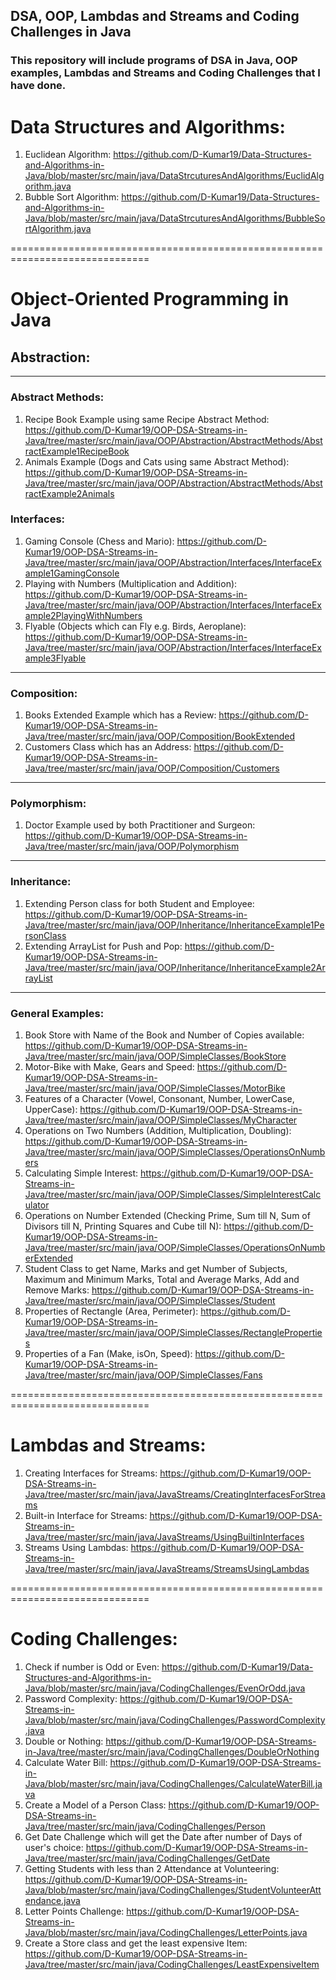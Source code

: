 ## DSA, OOP, Lambdas and Streams and Coding Challenges in Java<br />
### This repository will include programs of DSA in Java, OOP examples, Lambdas and Streams and Coding Challenges that I have done.

# Data Structures and Algorithms:
1) Euclidean Algorithm: https://github.com/D-Kumar19/Data-Structures-and-Algorithms-in-Java/blob/master/src/main/java/DataStrcuturesAndAlgorithms/EuclidAlgorithm.java
2) Bubble Sort Algorithm: https://github.com/D-Kumar19/Data-Structures-and-Algorithms-in-Java/blob/master/src/main/java/DataStrcuturesAndAlgorithms/BubbleSortAlgorithm.java

==============================================================================

# Object-Oriented Programming in Java
## Abstraction:
***
### Abstract Methods:
1) Recipe Book Example using same Recipe Abstract Method: https://github.com/D-Kumar19/OOP-DSA-Streams-in-Java/tree/master/src/main/java/OOP/Abstraction/AbstractMethods/AbstractExample1RecipeBook
2) Animals Example (Dogs and Cats using same Abstract Method): https://github.com/D-Kumar19/OOP-DSA-Streams-in-Java/tree/master/src/main/java/OOP/Abstraction/AbstractMethods/AbstractExample2Animals

### Interfaces: 
1) Gaming Console (Chess and Mario): https://github.com/D-Kumar19/OOP-DSA-Streams-in-Java/tree/master/src/main/java/OOP/Abstraction/Interfaces/InterfaceExample1GamingConsole
2) Playing with Numbers (Multiplication and Addition): https://github.com/D-Kumar19/OOP-DSA-Streams-in-Java/tree/master/src/main/java/OOP/Abstraction/Interfaces/InterfaceExample2PlayingWithNumbers
3) Flyable (Objects which can Fly e.g. Birds, Aeroplane): https://github.com/D-Kumar19/OOP-DSA-Streams-in-Java/tree/master/src/main/java/OOP/Abstraction/Interfaces/InterfaceExample3Flyable
***
### Composition:
1) Books Extended Example which has a Review: https://github.com/D-Kumar19/OOP-DSA-Streams-in-Java/tree/master/src/main/java/OOP/Composition/BookExtended
2) Customers Class which has an Address: https://github.com/D-Kumar19/OOP-DSA-Streams-in-Java/tree/master/src/main/java/OOP/Composition/Customers
***
### Polymorphism:
1) Doctor Example used by both Practitioner and Surgeon: https://github.com/D-Kumar19/OOP-DSA-Streams-in-Java/tree/master/src/main/java/OOP/Polymorphism
***
### Inheritance:
1) Extending Person class for both Student and Employee: https://github.com/D-Kumar19/OOP-DSA-Streams-in-Java/tree/master/src/main/java/OOP/Inheritance/InheritanceExample1PersonClass
2) Extending ArrayList for Push and Pop: https://github.com/D-Kumar19/OOP-DSA-Streams-in-Java/tree/master/src/main/java/OOP/Inheritance/InheritanceExample2ArrayList
***
### General Examples:
1) Book Store with Name of the Book and Number of Copies available: https://github.com/D-Kumar19/OOP-DSA-Streams-in-Java/tree/master/src/main/java/OOP/SimpleClasses/BookStore
2) Motor-Bike with Make, Gears and Speed: https://github.com/D-Kumar19/OOP-DSA-Streams-in-Java/tree/master/src/main/java/OOP/SimpleClasses/MotorBike
3) Features of a Character (Vowel, Consonant, Number, LowerCase, UpperCase): https://github.com/D-Kumar19/OOP-DSA-Streams-in-Java/tree/master/src/main/java/OOP/SimpleClasses/MyCharacter
4) Operations on Two Numbers (Addition, Multiplication, Doubling): https://github.com/D-Kumar19/OOP-DSA-Streams-in-Java/tree/master/src/main/java/OOP/SimpleClasses/OperationsOnNumbers
5) Calculating Simple Interest: https://github.com/D-Kumar19/OOP-DSA-Streams-in-Java/tree/master/src/main/java/OOP/SimpleClasses/SimpleInterestCalculator
6) Operations on Number Extended (Checking Prime, Sum till N, Sum of Divisors till N, Printing Squares and Cube till N): https://github.com/D-Kumar19/OOP-DSA-Streams-in-Java/tree/master/src/main/java/OOP/SimpleClasses/OperationsOnNumberExtended
7) Student Class to get Name, Marks and get Number of Subjects, Maximum and Minimum Marks, Total and Average Marks, Add and Remove Marks: https://github.com/D-Kumar19/OOP-DSA-Streams-in-Java/tree/master/src/main/java/OOP/SimpleClasses/Student
8) Properties of Rectangle (Area, Perimeter): https://github.com/D-Kumar19/OOP-DSA-Streams-in-Java/tree/master/src/main/java/OOP/SimpleClasses/RectangleProperties
9) Properties of a Fan (Make, isOn, Speed): https://github.com/D-Kumar19/OOP-DSA-Streams-in-Java/tree/master/src/main/java/OOP/SimpleClasses/Fans

==============================================================================

# Lambdas and Streams:

1) Creating Interfaces for Streams: https://github.com/D-Kumar19/OOP-DSA-Streams-in-Java/tree/master/src/main/java/JavaStreams/CreatingInterfacesForStreams
2) Built-in Interface for Streams: https://github.com/D-Kumar19/OOP-DSA-Streams-in-Java/tree/master/src/main/java/JavaStreams/UsingBuiltinInterfaces
3) Streams Using Lambdas: https://github.com/D-Kumar19/OOP-DSA-Streams-in-Java/tree/master/src/main/java/JavaStreams/StreamsUsingLambdas

==============================================================================

# Coding Challenges:
1) Check if number is Odd or Even: https://github.com/D-Kumar19/Data-Structures-and-Algorithms-in-Java/blob/master/src/main/java/CodingChallenges/EvenOrOdd.java
2) Password Complexity: https://github.com/D-Kumar19/OOP-DSA-Streams-in-Java/blob/master/src/main/java/CodingChallenges/PasswordComplexity.java
3) Double or Nothing: https://github.com/D-Kumar19/OOP-DSA-Streams-in-Java/tree/master/src/main/java/CodingChallenges/DoubleOrNothing
4) Calculate Water Bill: https://github.com/D-Kumar19/OOP-DSA-Streams-in-Java/blob/master/src/main/java/CodingChallenges/CalculateWaterBill.java
5) Create a Model of a Person Class: https://github.com/D-Kumar19/OOP-DSA-Streams-in-Java/tree/master/src/main/java/CodingChallenges/Person
6) Get Date Challenge which will get the Date after number of Days of user's choice: https://github.com/D-Kumar19/OOP-DSA-Streams-in-Java/tree/master/src/main/java/CodingChallenges/GetDate
7) Getting Students with less than 2 Attendance at Volunteering: https://github.com/D-Kumar19/OOP-DSA-Streams-in-Java/blob/master/src/main/java/CodingChallenges/StudentVolunteerAttendance.java
8) Letter Points Challenge: https://github.com/D-Kumar19/OOP-DSA-Streams-in-Java/blob/master/src/main/java/CodingChallenges/LetterPoints.java
9) Create a Store class and get the least expensive Item: https://github.com/D-Kumar19/OOP-DSA-Streams-in-Java/tree/master/src/main/java/CodingChallenges/LeastExpensiveItem